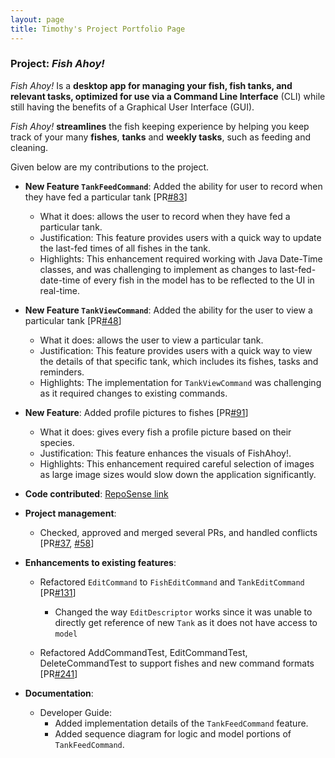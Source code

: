 ```yaml
---
layout: page
title: Timothy's Project Portfolio Page
---
```


### Project: *Fish Ahoy!*

*Fish Ahoy!* Is a **desktop app for managing your fish, fish tanks, and relevant tasks, optimized for use via a Command
Line Interface** (CLI) while still having the benefits of a Graphical User Interface (GUI). <br>

*Fish Ahoy!* **streamlines** the fish keeping experience by helping you keep track of your many **fishes**, **tanks** and
**weekly tasks**, such as feeding and cleaning.

Given below are my contributions to the project.

* **New Feature `TankFeedCommand`**: Added the ability for user to record when they have fed a particular tank [PR[\#83](https://github.com/AY2223S2-CS2103T-T17-4/tp/pull/83)]
  * What it does: allows the user to record when they have fed a particular tank.
  * Justification: This feature provides users with a quick way to update the last-fed times of all fishes in the tank.
  * Highlights: This enhancement required working with Java Date-Time classes, and was challenging to implement as changes to last-fed-date-time 
  of every fish in the model has to be reflected to the UI in real-time.

* **New Feature `TankViewCommand`**: Added the ability for the user to view a particular tank [PR[\#48](https://github.com/AY2223S2-CS2103T-T17-4/tp/pull/48)]
  * What it does: allows the user to view a particular tank.
  * Justification: This feature provides users with a quick way to view the details of that specific tank, which includes its fishes, tasks and reminders.
  * Highlights: The implementation for `TankViewCommand` was challenging as it required changes to existing commands.

* **New Feature**: Added profile pictures to fishes [PR[\#91](https://github.com/AY2223S2-CS2103T-T17-4/tp/pull/91)]
  * What it does: gives every fish a profile picture based on their species.
  * Justification: This feature enhances the visuals of FishAhoy!.
  * Highlights: This enhancement required careful selection of images as large image sizes would slow down the application significantly.


* **Code contributed**: [RepoSense link](https://nus-cs2103-ay2223s2.github.io/tp-dashboard/?search=&sort=groupTitle&sortWithin=title&timeframe=commit&mergegroup=&groupSelect=groupByRepos&breakdown=true&checkedFileTypes=docs~functional-code~test-code~other&since=2023-02-17&tabOpen=true&tabType=authorship&tabAuthor=TimothyLawSongEn&tabRepo=AY2223S2-CS2103T-T17-4%2Ftp%5Bmaster%5D&authorshipIsMergeGroup=false&authorshipFileTypes=docs~functional-code~test-code&authorshipIsBinaryFileTypeChecked=false&authorshipIsIgnoredFilesChecked=false)

* **Project management**:
  * Checked, approved and merged several PRs, and handled conflicts [PR[\#37](https://github.com/AY2223S2-CS2103T-T17-4/tp/pull/37), [\#58](https://github.com/AY2223S2-CS2103T-T17-4/tp/pull/58)]

* **Enhancements to existing features**:

  * Refactored `EditCommand` to `FishEditCommand` and `TankEditCommand` [PR[\#131](https://github.com/AY2223S2-CS2103T-T17-4/tp/pull/131)]
    * Changed the way `EditDescriptor` works since it was unable to directly get reference of new `Tank` as it does not have access to `model`

  * Refactored AddCommandTest, EditCommandTest, DeleteCommandTest to support fishes and new command formats [PR[\#241](https://github.com/AY2223S2-CS2103T-T17-4/tp/pull/241)]

* **Documentation**:
  * Developer Guide:
    * Added implementation details of the `TankFeedCommand` feature.
    * Added sequence diagram for logic and model portions of `TankFeedCommand`.

